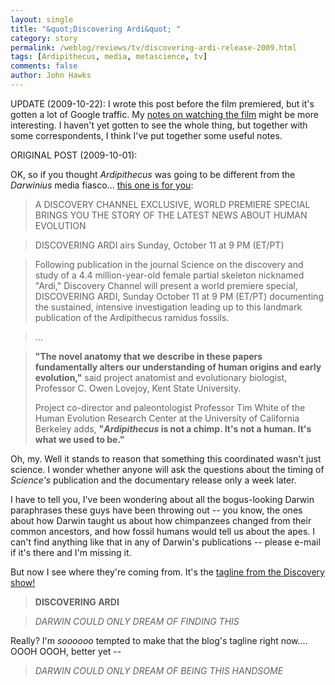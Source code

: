 ```yaml
---
layout: single 
title: "&quot;Discovering Ardi&quot; " 
category: story
permalink: /weblog/reviews/tv/discovering-ardi-release-2009.html
tags: [Ardipithecus, media, metascience, tv] 
comments: false 
author: John Hawks 
---
```


UPDATE (2009-10-22): I wrote this post before the film premiered, but it's gotten a lot of Google traffic. My <a href="http://johnhawks.net/weblog/reviews/tv/discovering-ardi-bipedalism-2009.html">notes on watching the film</a> might be more interesting. I haven't yet gotten to see the whole thing, but together with some correspondents, I think I've put together some useful notes. 

ORIGINAL POST (2009-10-01):

OK, so if you thought <i>Ardipithecus</i> was going to be different from the <i>Darwinius</i> media fiasco... <a href="http://dsc.discovery.com/tv/ardipithecus/about/about.html">this one is for you</a>: 

<blockquote> A DISCOVERY CHANNEL EXCLUSIVE, WORLD PREMIERE SPECIAL
BRINGS YOU THE STORY OF THE LATEST NEWS ABOUT HUMAN EVOLUTION</blockquote>

<blockquote>DISCOVERING ARDI airs Sunday, October 11 at 9 PM (ET/PT)</blockquote>

<blockquote>Following publication in the journal Science on the discovery and study of a 4.4 million-year-old female partial skeleton nicknamed "Ardi," Discovery Channel will present a world premiere special, DISCOVERING ARDI, Sunday October 11 at 9 PM (ET/PT) documenting the sustained, intensive investigation leading up to this landmark publication of the Ardipithecus ramidus fossils.</blockquote>

<blockquote>...</blockquote>

<blockquote><b>"The novel anatomy that we describe in these papers fundamentally alters our understanding of human origins and early evolution,"</b> said project anatomist and evolutionary biologist, Professor C. Owen Lovejoy, Kent State University. 

Project co-director and paleontologist Professor Tim White of the Human Evolution Research Center at the University of California Berkeley adds, <b>"<i>Ardipithecus</i> is not a chimp. It's not a human. It's what we used to be."</b>
</blockquote>

Oh, my. Well it stands to reason that something this coordinated wasn't just science. I wonder whether anyone will ask the questions about the timing of <i>Science's</i> publication and the documentary release only a week later. 

I have to tell you, I've been wondering about all the bogus-looking Darwin paraphrases these guys have been throwing out -- you know, the ones about how Darwin taught us about how chimpanzees changed from their common ancestors, and how fossil humans would tell us about the apes. I can't find anything like that in any of Darwin's publications -- please e-mail if it's there and I'm missing it. 

But now I see where they're coming from. It's the <a href="http://dsc.discovery.com/tv/ardipithecus/ardipithecus.html">tagline from the Discovery show!</a>

<blockquote><b>DISCOVERING ARDI</b></blockquote>

<blockquote><i>DARWIN COULD ONLY DREAM OF FINDING THIS</i></blockquote>

Really? I'm <i>soooooo</i> tempted to make that the blog's tagline right now.... OOOH OOOH, better yet -- 

<blockquote><i>DARWIN COULD ONLY DREAM OF BEING THIS HANDSOME</i></blockquote>

